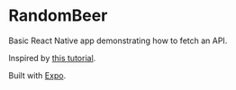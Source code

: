 # RandomBeer

Basic React Native app demonstrating how to fetch an API.

Inspired by [this tutorial](http://putaindecode.io/fr/articles/js/react/native/introduction/).

Built with [Expo](https://expo.io).
